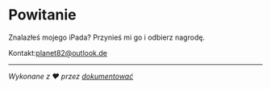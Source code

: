 # Powitanie

Znalazłeś mojego iPada? Przynieś mi go i odbierz nagrodę.

Kontakt:[planet82@outlook.de](mailto:planet82@outlook.de)

* * *

_Wykonane z ❤️ przez [dokumentować](https://docsify.js.org/)_
